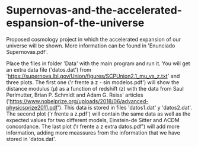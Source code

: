 # Supernovas-and-the-accelerated-espansion-of-the-universe

Proposed cosmology project in which the accelerated expansion of our universe will be shown. More information can be found in 'Enunciado Supernovas.pdf'.

Place the files in folder 'Data' with the main program and run it. You will get an extra data file ('datos.dat') from 'https://supernova.lbl.gov/Union/figures/SCPUnion2.1_mu_vs_z.txt' and three plots. The first one ('r frente a z - sin modelos.pdf') will show the distance modulus (μ) as a function of redshift (z) with the data from Saul	Perlmutter,	Brian	P.	Schmidt	and	Adam	G.	Reiss' articles ('https://www.nobelprize.org/uploads/2018/06/advanced-physicsprize2011.pdf'). This data is stored in files 'datos1.dat' y 'datos2.dat'. The second plot ('r frente a z.pdf') will contain the same data as well as the expected values for two different models, Einstein-de Sitter and ΛCDM concordance. The last plot ('r frente a z extra datos.pdf') will add more information, adding more meassures from the information that we have stored in 'datos.dat'.
